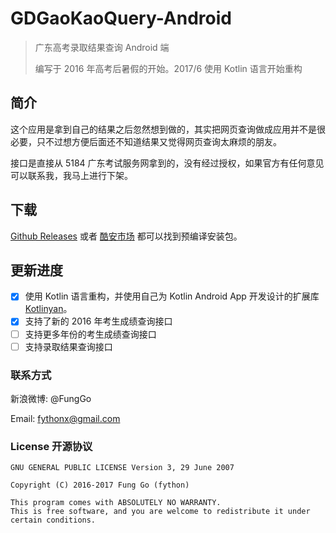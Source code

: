 # GDGaoKaoQuery-Android

> 广东高考录取结果查询 Android 端
>
> 编写于 2016 年高考后暑假的开始。2017/6 使用 Kotlin 语言开始重构

## 简介

这个应用是拿到自己的结果之后忽然想到做的，其实把网页查询做成应用并不是很必要，只不过想方便后面还不知道结果又觉得网页查询太麻烦的朋友。

接口是直接从 5184 广东考试服务网拿到的，没有经过授权，如果官方有任何意见可以联系我，我马上进行下架。

## 下载

[Github Releases](https://github.com/fython/GDGaoKaoQuery-Android/releases) 或者 [酷安市场](http://www.coolapk.com/apk/26892) 都可以找到预编译安装包。

## 更新进度

- [x] 使用 Kotlin 语言重构，并使用自己为 Kotlin Android App 开发设计的扩展库 [Kotlinyan](https://github.com/fython/Kotlinyan)。
- [x] 支持了新的 2016 年考生成绩查询接口
- [ ] 支持更多年份的考生成绩查询接口
- [ ] 支持录取结果查询接口

### 联系方式

新浪微博: @FungGo

Email: fythonx@gmail.com

### License 开源协议

```
GNU GENERAL PUBLIC LICENSE Version 3, 29 June 2007

Copyright (C) 2016-2017 Fung Go (fython)

This program comes with ABSOLUTELY NO WARRANTY.
This is free software, and you are welcome to redistribute it under certain conditions.
```